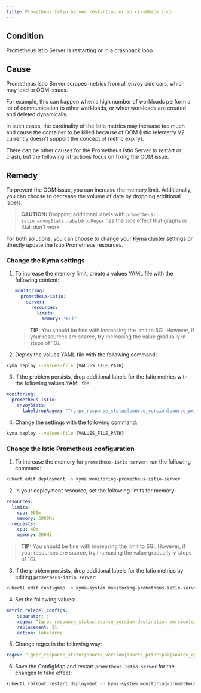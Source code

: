 ```yaml
---
title: Prometheus Istio Server restarting or in crashback loop
---
```


## Condition

Prometheus Istio Server is restarting or in a crashback loop.

## Cause

Prometheus Istio Server scrapes metrics from all envoy side cars, which may lead to OOM issues.

For example, this can happen when a high number of workloads perform a lot of communication to other workloads, or when workloads are created and deleted dynamically.

In such cases, the cardinality of the Istio metrics may increase too much and cause the container to be killed because of OOM (Istio telemetry V2 currently doesn't support the concept of metric expiry).

There can be other causes for the Prometheus Istio Server to restart or crash, but the following istructions focus on fixing the OOM issue.

## Remedy

To prevent the OOM issue, you can increase the memory limit.
Additionally, you can choose to decrease the volume of data by dropping additional labels.

> **CAUTION:** Dropping additional labels with `prometheus-istio.envoyStats.labeldropRegex` has the side effect that graphs in Kiali don't work.

For both solutions, you can choose to change your Kyma cluster settings or directly update the Istio Prometheus resources.

### Change the Kyma settings

1. To increase the memory limit, create a values YAML file with the following content:

   ```yaml
   monitoring:
     prometheus-istio:
       server:
         resources:
           limits:
             memory: "6Gi"
   ```
  
   > **TIP:** You should be fine with increasing the limit to 6Gi. However, if your resources are scarce, try increasing the value gradually in steps of 1Gi.

2. Deploy the values YAML file with the following command:

  ```bash
  kyma deploy --values-file {VALUES_FILE_PATH}
  ```

3. If the problem persists, drop additional labels for the Istio metrics with the following values YAML file:
  
  ```yaml
  monitoring:
    prometheus-istio:
      envoyStats:
        labeldropRegex: "^(grpc_response_status|source_version|source_principal|source_app|response_flags|request_protocol|destination_version|destination_principal|destination_app|destination_canonical_service|destination_canonical_revision|source_canonical_revision|source_canonical_service)$"
  ```

4. Change the settings with the following command:

  ```bash
  kyma deploy --values-file {VALUES_FILE_PATH}
  ```

### Change the Istio Prometheus configuration

1. To increase the memory for `prometheus-istio-server`, run the following command:
  
  ```bash
  kubect edit deployment -n kyma monitoring-prometheus-istio-server
  ```

2. In your deployment resource, set the following limits for memory:

  ```yaml
  resources:
    limits:
      cpu: 600m
      memory: 6000Mi
    requests:
      cpu: 40m
      memory: 200Mi
  ```
  
  > **TIP:** You should be fine with increasing the limit to 6Gi. However, if your resources are scarce, try increasing the value gradually in steps of 1Gi.

3. If the problem persists, drop additional labels for the Istio metrics by editing `prometheus-istio server`:

  ```bash
  kubectl edit configmap -n kyma-system monitoring-prometheus-istio-server
  ```

4. Set the following values:

  ```yaml
  metric_relabel_configs:
    - separator: ;
      regex: ^(grpc_response_status|source_version|destination_version|source_app|destination_app)$
      replacement: $1
      action: labeldrop
  ```

5. Change regex in the following way:

  ```yaml
  regex: ^(grpc_response_status|source_version|source_principal|source_app|response_flags|request_protocol|destination_version|destination_principal|destination_app|destination_canonical_service|destination_canonical_revision|source_canonical_revision|source_canonical_service)$
  ```

6. Save the ConfigMap and restart `prometheus-istio-server` for the changes to take effect:

  ```bash
  kubectl rollout restart deployment -n kyma-system monitoring-prometheus-istio-server
  ```
